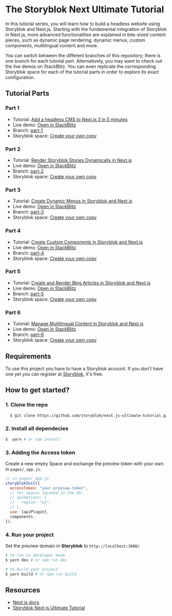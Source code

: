 # The Storyblok Next Ultimate Tutorial

In this tutorial series, you will learn how to build a headless website using Storyblok and Next.js. Starting with the fundamental integration of Storyblok in Next.js, more advanced functionalities are explained in bite-sized content pieces, such as dynamic page rendering, dynamic menus, custom components, multilingual content and more.

You can switch between the different branches of this repository; there is one branch for each tutorial part. Alternatively, you may want to check out the live demos on StackBlitz. You can even replicate the corresponding Storyblok space for each of the tutorial parts in order to explore its exact configuration. 

## Tutorial Parts

### Part 1
 - Tutorial: [Add a headless CMS to Next.js 3 in 5 minutes](https://www.storyblok.com/tp/add-a-headless-cms-to-next-js-in-5-minutes)
 - Live demo: [Open in StackBlitz](https://stackblitz.com/edit/nextjs-5-minutes)
 - Branch: [part-1](https://github.com/storyblok/next.js-ultimate-tutorial/tree/part-1)
 - Storyblok space: [Create your own copy](https://app.storyblok.com/#!/build/166651)
 
 ### Part 2
 - Tutorial: [Render Storyblok Stories Dynamically in Next.js](https://www.storyblok.com/tp/render-storyblok-stories-dynamically-in-next-js)
 - Live demo: [Open in StackBlitz](https://stackblitz.com/edit/render-storyblok-stories-dynamically-in-next-js)
 - Branch: [part-2](https://github.com/storyblok/next.js-ultimate-tutorial/tree/part-2)
 - Storyblok space: [Create your own copy](https://app.storyblok.com/#!/build/166652)
  
### Part 3
 - Tutorial: [Create Dynamic Menus in Storyblok and Next.js](https://www.storyblok.com/tp/create-dynamic-menus-in-storyblok-and-nextjs)
 - Live demo: [Open in StackBlitz](https://stackblitz.com/edit/create-dynamic-menus-with-nextjs)
 - Branch: [part-3](https://github.com/storyblok/next.js-ultimate-tutorial/tree/part-3)
 - Storyblok space: [Create your own copy](https://app.storyblok.com/#!/build/159575)
 
  ### Part 4
 - Tutorial: [Create Custom Components in Storyblok and Next.js](https://www.storyblok.com/tp/create-custom-components-in-storyblok-and-next-js)
 - Live demo: [Open in StackBlitz](https://stackblitz.com/edit/create-custom-components-in-storyblok-and-next-js)
 - Branch: [part-4](https://github.com/storyblok/next.js-ultimate-tutorial/tree/part-4)
 - Storyblok space: [Create your own copy](https://app.storyblok.com/#!/build/166654)

### Part 5
- Tutorial: [Create and Render Blog Articles in Storyblok and Next.js](https://www.storyblok.com/tp/create-and-render-blog-articles-in-storyblok-and-next-js)
- Live demo: [Open in StackBlitz](https://stackblitz.com/edit/create-and-render-blog-articles-in-storyblok-and-next-js)
- Branch: [part-5](https://github.com/storyblok/next.js-ultimate-tutorial/tree/part-5)
- Storyblok space: [Create your own copy](https://app.storyblok.com/#!/build/169999)

### Part 6
- Tutorial: [Manage Multilingual Content in Storyblok and Next.js](https://www.storyblok.com/tp/manage-multilingual-content-in-storyblok-and-next-js)
- Live demo: [Open in StackBlitz](https://stackblitz.com/edit/manage-multilingual-content-in-storyblok-and-next-js)
- Branch: [part-6](https://github.com/storyblok/next.js-ultimate-tutorial/tree/part-6)
- Storyblok space: [Create your own copy](https://app.storyblok.com/#!/build/174270)

## Requirements

To use this project you have to have a Storyblok account. If you don't have one yet you can register at [Storyblok](https://www.storyblok.com), it's free.

## How to get started?

### 1. Clone the repo

```sh
  $ git clone https://github.com/storyblok/next.js-ultimate-tutorial.git
```

### 2. Install all dependecies 
```sh
$  yarn # or npm install
```

### 3. Adding the Access token
Create a new empty Space and exchange the preview token with your own in ```pages/_app.js```.

```js
// in pages/_app.js
storyblokInit({
  accessToken: "your-preview-token",
  // for spaces located in the US:
  // apiOptions: {
  //   region: "us",
  // },
  use: [apiPlugin],
  components,
});
```

### 4. Run your project
Set the preview domain in <strong>Storyblok</strong> to `http://localhost:3000/`

```sh
# to run in developer mode
$ yarn dev # or npm run dev
```

```sh
# to build your project
$ yarn build # or npm run build
```



## Resources

- [Next.js docs](https://nextjs.org/docs/#setup)
- [Storyblok Next.js Ultimate Tutorial](https://www.storyblok.com/tp/nextjs-headless-cms-ultimate-tutorial)


  